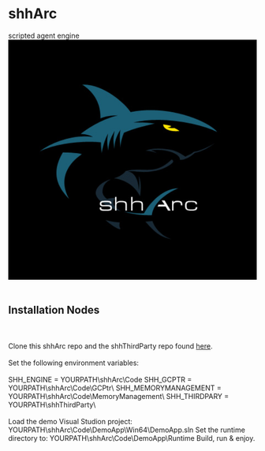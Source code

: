 # shhArc
scripted agent engine
<img src="images/logo.jpg" alt="Logo" width="1000">
<br><br>
<h2>Installation Nodes</h2>
<br><br>
Clone this shhArc repo and the shhThirdParty repo found <a href="https://github.com/shhArc/shhThirdParty">here</a>.
<br><br>
Set the following environment variables:<br><br>
SHH_ENGINE = YOURPATH\shhArc\Code
SHH_GCPTR = YOURPATH\shhArc\Code\GCPtr\
SHH_MEMORYMANAGEMENT = YOURPATH\shhArc\Code\MemoryManagement\
SHH_THIRDPARY = YOURPATH\shhThirdParty\
<br><br>
Load the demo Visual Studion project: YOURPATH\shhArc\Code\DemoApp\Win64\DemoApp.sln
Set the runtime directory to: YOURPATH\shhArc\Code\DemoApp\Runtime
Build, run & enjoy.
<!--
**shhArc/shhArc** is a ✨ _special_ ✨ repository because its `README.md` (this file) appears on your GitHub profile.

Here are some ideas to get you started:

- 🔭 I’m currently working on ...
- 🌱 I’m currently learning ...
- 👯 I’m looking to collaborate on ...
- 🤔 I’m looking for help with ...
- 💬 Ask me about ...
- 📫 How to reach me: ...
- 😄 Pronouns: ...
- ⚡ Fun fact: ...
-->

